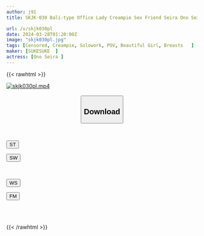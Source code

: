 ```yaml
---
author: j91
title: SKJK-030 Bali-type Office Lady Creampie Sex Friend Seira Ono Seira

url: /v/skjk030pl
date: 2024-03-28T01:20:00Z
image: "skjk030pl.jpg"
tags: [Censored, Creampie, Solowork, POV, Beautiful Girl, Breasts	]
maker: [SUKESUKE  ]
actress: [Ono Seira ]
---
```



{{< rawhtml >}}

<div class="video" data-videoid="aY4r4QGYL2hxGoL">
    <a href="javascript:;">
        <img src="/v/skjk030pl/skjk030pl.jpg" width="WIDTH" height="HEIGHT" alt="skjk030pl.mp4" loading="lazy">
    </a>
</div>

<script type="text/javascript" src="https://j91.asia/asset/on-demand-st.js"></script>

<br>
  <link rel="stylesheet" href="https://j91.asia/asset/bs5.css">
  
  <center>
  <button class="btn btn-primary" type="button" data-bs-toggle="collapse" data-bs-target=".multi-collapse" aria-expanded="false" aria-controls="multiCollapseExample1 multiCollapseExample2"><h2>Download</h2></button></center>
</p>
<div class="row">
  <div class="col">
    <div class="collapse multi-collapse" id="multiCollapseExample1">
      <div class="card card-body">
	      	      <br>
<div class="buttons">  
<p><a href="https://streamtape.to/v/aY4r4QGYL2hxGoL" target="_blank"><button class="btn-hover color-3"><i class="fa fa-download"></i> ST</button></a></p>
<p><a href="https://asnwish.com/a3cpoeiwokqa" target="_blank"><button class="btn-hover color-2"><i class="fa fa-download"></i> SW</button></a></p></div>
    </div>
  </div>
</div>
  <div class="col">
    <div class="collapse multi-collapse" id="multiCollapseExample2">
      <div class="card card-body">
	      <br>
<div class="buttons">
<p><a href="https://wolfstream.tv/e3dfov7e06be"><button class="btn-hover color-9"><i class="fa fa-download"></i> WS</button></a></p>
<p><a href="https://filemoon.sx/d/at8d0qeibb2p"><button class="btn-hover color-8"><i class="fa fa-download"></i> FM</button></a></p></div>
<br><br>
      </div>
    </div>
  </div>
</div>

{{< /rawhtml >}}